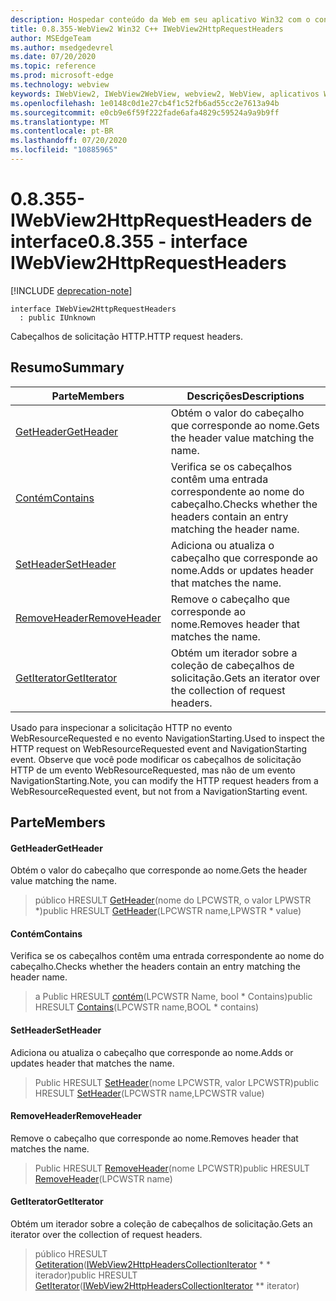 ```yaml
---
description: Hospedar conteúdo da Web em seu aplicativo Win32 com o controle WebView2 do Microsoft Edge
title: 0.8.355-WebView2 Win32 C++ IWebView2HttpRequestHeaders
author: MSEdgeTeam
ms.author: msedgedevrel
ms.date: 07/20/2020
ms.topic: reference
ms.prod: microsoft-edge
ms.technology: webview
keywords: IWebView2, IWebView2WebView, webview2, WebView, aplicativos Win32, Win32, Edge
ms.openlocfilehash: 1e0148c0d1e27cb4f1c52fb6ad55cc2e7613a94b
ms.sourcegitcommit: e0cb9e6f59f222fade6afa4829c59524a9a9b9ff
ms.translationtype: MT
ms.contentlocale: pt-BR
ms.lasthandoff: 07/20/2020
ms.locfileid: "10885965"
---
```

# <span data-ttu-id="1080b-104">0.8.355-IWebView2HttpRequestHeaders de interface</span><span class="sxs-lookup"><span data-stu-id="1080b-104">0.8.355 - interface IWebView2HttpRequestHeaders</span></span> 

[!INCLUDE [deprecation-note](../../includes/deprecation-note.md)]

```
interface IWebView2HttpRequestHeaders
  : public IUnknown
```

<span data-ttu-id="1080b-105">Cabeçalhos de solicitação HTTP.</span><span class="sxs-lookup"><span data-stu-id="1080b-105">HTTP request headers.</span></span>

## <span data-ttu-id="1080b-106">Resumo</span><span class="sxs-lookup"><span data-stu-id="1080b-106">Summary</span></span>

 <span data-ttu-id="1080b-107">Parte</span><span class="sxs-lookup"><span data-stu-id="1080b-107">Members</span></span>                        | <span data-ttu-id="1080b-108">Descrições</span><span class="sxs-lookup"><span data-stu-id="1080b-108">Descriptions</span></span>
--------------------------------|---------------------------------------------
[<span data-ttu-id="1080b-109">GetHeader</span><span class="sxs-lookup"><span data-stu-id="1080b-109">GetHeader</span></span>](#getheader) | <span data-ttu-id="1080b-110">Obtém o valor do cabeçalho que corresponde ao nome.</span><span class="sxs-lookup"><span data-stu-id="1080b-110">Gets the header value matching the name.</span></span>
[<span data-ttu-id="1080b-111">Contém</span><span class="sxs-lookup"><span data-stu-id="1080b-111">Contains</span></span>](#contains) | <span data-ttu-id="1080b-112">Verifica se os cabeçalhos contêm uma entrada correspondente ao nome do cabeçalho.</span><span class="sxs-lookup"><span data-stu-id="1080b-112">Checks whether the headers contain an entry matching the header name.</span></span>
[<span data-ttu-id="1080b-113">SetHeader</span><span class="sxs-lookup"><span data-stu-id="1080b-113">SetHeader</span></span>](#setheader) | <span data-ttu-id="1080b-114">Adiciona ou atualiza o cabeçalho que corresponde ao nome.</span><span class="sxs-lookup"><span data-stu-id="1080b-114">Adds or updates header that matches the name.</span></span>
[<span data-ttu-id="1080b-115">RemoveHeader</span><span class="sxs-lookup"><span data-stu-id="1080b-115">RemoveHeader</span></span>](#removeheader) | <span data-ttu-id="1080b-116">Remove o cabeçalho que corresponde ao nome.</span><span class="sxs-lookup"><span data-stu-id="1080b-116">Removes header that matches the name.</span></span>
[<span data-ttu-id="1080b-117">GetIterator</span><span class="sxs-lookup"><span data-stu-id="1080b-117">GetIterator</span></span>](#getiterator) | <span data-ttu-id="1080b-118">Obtém um iterador sobre a coleção de cabeçalhos de solicitação.</span><span class="sxs-lookup"><span data-stu-id="1080b-118">Gets an iterator over the collection of request headers.</span></span>

<span data-ttu-id="1080b-119">Usado para inspecionar a solicitação HTTP no evento WebResourceRequested e no evento NavigationStarting.</span><span class="sxs-lookup"><span data-stu-id="1080b-119">Used to inspect the HTTP request on WebResourceRequested event and NavigationStarting event.</span></span> <span data-ttu-id="1080b-120">Observe que você pode modificar os cabeçalhos de solicitação HTTP de um evento WebResourceRequested, mas não de um evento NavigationStarting.</span><span class="sxs-lookup"><span data-stu-id="1080b-120">Note, you can modify the HTTP request headers from a WebResourceRequested event, but not from a NavigationStarting event.</span></span>

## <span data-ttu-id="1080b-121">Parte</span><span class="sxs-lookup"><span data-stu-id="1080b-121">Members</span></span>

#### <span data-ttu-id="1080b-122">GetHeader</span><span class="sxs-lookup"><span data-stu-id="1080b-122">GetHeader</span></span> 

<span data-ttu-id="1080b-123">Obtém o valor do cabeçalho que corresponde ao nome.</span><span class="sxs-lookup"><span data-stu-id="1080b-123">Gets the header value matching the name.</span></span>

> <span data-ttu-id="1080b-124">público HRESULT [GetHeader](#getheader)(nome do LPCWSTR, o valor LPWSTR \*)</span><span class="sxs-lookup"><span data-stu-id="1080b-124">public HRESULT [GetHeader](#getheader)(LPCWSTR name,LPWSTR \* value)</span></span>

#### <span data-ttu-id="1080b-125">Contém</span><span class="sxs-lookup"><span data-stu-id="1080b-125">Contains</span></span> 

<span data-ttu-id="1080b-126">Verifica se os cabeçalhos contêm uma entrada correspondente ao nome do cabeçalho.</span><span class="sxs-lookup"><span data-stu-id="1080b-126">Checks whether the headers contain an entry matching the header name.</span></span>

> <span data-ttu-id="1080b-127">a Public HRESULT [contém](#contains)(LPCWSTR Name, bool \* Contains)</span><span class="sxs-lookup"><span data-stu-id="1080b-127">public HRESULT [Contains](#contains)(LPCWSTR name,BOOL \* contains)</span></span>

#### <span data-ttu-id="1080b-128">SetHeader</span><span class="sxs-lookup"><span data-stu-id="1080b-128">SetHeader</span></span> 

<span data-ttu-id="1080b-129">Adiciona ou atualiza o cabeçalho que corresponde ao nome.</span><span class="sxs-lookup"><span data-stu-id="1080b-129">Adds or updates header that matches the name.</span></span>

> <span data-ttu-id="1080b-130">Public HRESULT [SetHeader](#setheader)(nome LPCWSTR, valor LPCWSTR)</span><span class="sxs-lookup"><span data-stu-id="1080b-130">public HRESULT [SetHeader](#setheader)(LPCWSTR name,LPCWSTR value)</span></span>

#### <span data-ttu-id="1080b-131">RemoveHeader</span><span class="sxs-lookup"><span data-stu-id="1080b-131">RemoveHeader</span></span> 

<span data-ttu-id="1080b-132">Remove o cabeçalho que corresponde ao nome.</span><span class="sxs-lookup"><span data-stu-id="1080b-132">Removes header that matches the name.</span></span>

> <span data-ttu-id="1080b-133">Public HRESULT [RemoveHeader](#removeheader)(nome LPCWSTR)</span><span class="sxs-lookup"><span data-stu-id="1080b-133">public HRESULT [RemoveHeader](#removeheader)(LPCWSTR name)</span></span>

#### <span data-ttu-id="1080b-134">GetIterator</span><span class="sxs-lookup"><span data-stu-id="1080b-134">GetIterator</span></span> 

<span data-ttu-id="1080b-135">Obtém um iterador sobre a coleção de cabeçalhos de solicitação.</span><span class="sxs-lookup"><span data-stu-id="1080b-135">Gets an iterator over the collection of request headers.</span></span>

> <span data-ttu-id="1080b-136">público HRESULT [Getiteration](#getiterator)([IWebView2HttpHeadersCollectionIterator](IWebView2HttpHeadersCollectionIterator.md) \* \* iterador)</span><span class="sxs-lookup"><span data-stu-id="1080b-136">public HRESULT [GetIterator](#getiterator)([IWebView2HttpHeadersCollectionIterator](IWebView2HttpHeadersCollectionIterator.md) \*\* iterator)</span></span>

